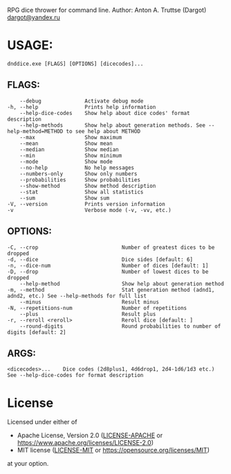RPG dice thrower for command line. Author: Anton A. Truttse (Dargot) <dargot@yandex.ru>

# USAGE:
    dnddice.exe [FLAGS] [OPTIONS] [dicecodes]...

## FLAGS:
        --debug              Activate debug mode
    -h, --help               Prints help information
        --help-dice-codes    Show help about dice codes' format description
        --help-methods       Show help about generation methods. See --help-method=METHOD to see help about METHOD
        --max                Show maximum
        --mean               Show mean
        --median             Show median
        --min                Show minimum
        --mode               Show mode
        --no-help            No help messages
        --numbers-only       Show only numbers
        --probabilities      Show probabilities
		--show-method        Show method description
        --stat               Show all statistics
        --sum                Show sum
    -V, --version            Prints version information
    -v                       Verbose mode (-v, -vv, etc.)

## OPTIONS:
    -C, --crop                           Number of greatest dices to be dropped
    -d, --dice                           Dice sides [default: 6]
    -n, --dice-num                       Number of dices [default: 1]
    -D, --drop                           Number of lowest dices to be dropped
        --help-method                    Show help about generation method
    -m, --method                         Stat generation method (adnd1, adnd2, etc.) See --help-methods for full list
        --minus                          Result minus
    -N, --repetitions-num                Number of repetitions
        --plus                           Result plus
    -r, --reroll <reroll>                Reroll dice [default: ]		
        --round-digits                   Round probabilities to number of digits [default: 2]

## ARGS:
    <dicecodes>...    Dice codes (2d8plus1, 4d6drop1, 2d4-1d6/1d3 etc.) See --help-dice-codes for format description

# License

Licensed under either of

- Apache License, Version 2.0 ([LICENSE-APACHE](LICENSE-APACHE) or <https://www.apache.org/licenses/LICENSE-2.0>)
- MIT license ([LICENSE-MIT](LICENSE-MIT) or <https://opensource.org/licenses/MIT>)

at your option.
